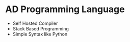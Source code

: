 # AD Programming Language

* Self Hosted Compiler
* Stack Based Programming
* Simple Syntax like Python